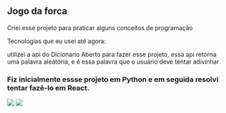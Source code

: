 <h2>Jogo da forca</h2>

<p>Criei esse projeto para praticar alguns conceitos de programação</p>

<p>Tecnologias que eu usei até agora: </p>
<p>utilizei a api do Dicionario Aberto para fazer esse projeto, essa api retorna uma palavra aleatória, e é essa palavra que o usuário deve tentar adivinhar</p>

<h3>Fiz inicialmente essse projeto em Python e em seguida resolvi tentar fazê-lo em React.</h3>

<div>
  <img src="https://img.shields.io/badge/Express.js-404D59?style=for-the-badge" />
  <img src="https://img.shields.io/badge/Python-3776AB?style=for-the-badge&logo=python&logoColor=white" />
</div>

